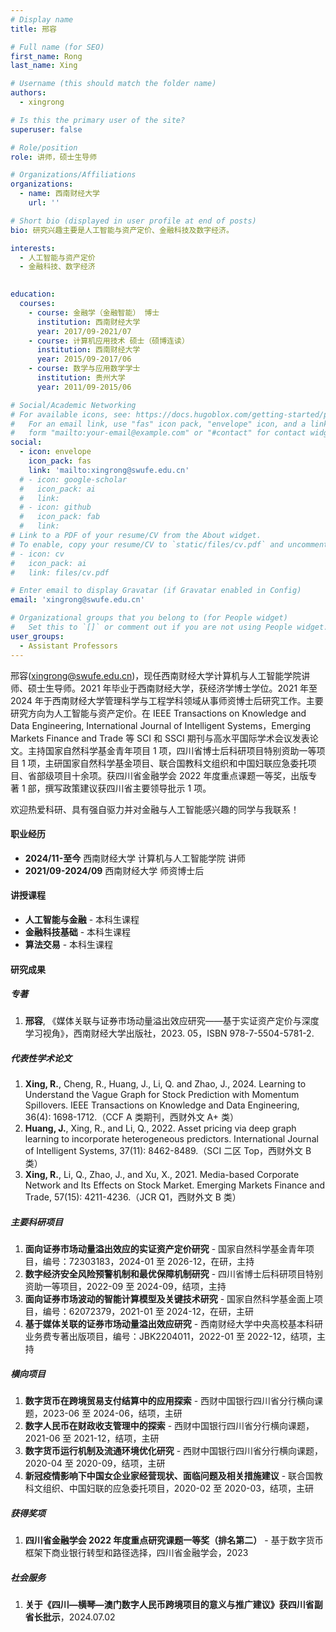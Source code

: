 ```yaml
---
# Display name
title: 邢容

# Full name (for SEO)
first_name: Rong
last_name: Xing

# Username (this should match the folder name)
authors:
  - xingrong

# Is this the primary user of the site?
superuser: false

# Role/position
role: 讲师，硕士生导师

# Organizations/Affiliations
organizations:
  - name: 西南财经大学
    url: ''

# Short bio (displayed in user profile at end of posts)
bio: 研究兴趣主要是人工智能与资产定价、金融科技及数字经济。

interests:
  - 人工智能与资产定价
  - 金融科技、数字经济
  

education:
  courses:
    - course: 金融学（金融智能） 博士
      institution: 西南财经大学
      year: 2017/09-2021/07
    - course: 计算机应用技术 硕士（硕博连读）
      institution: 西南财经大学
      year: 2015/09-2017/06
    - course: 数学与应用数学学士
      institution: 贵州大学
      year: 2011/09-2015/06

# Social/Academic Networking
# For available icons, see: https://docs.hugoblox.com/getting-started/page-builder/#icons
#   For an email link, use "fas" icon pack, "envelope" icon, and a link in the
#   form "mailto:your-email@example.com" or "#contact" for contact widget.
social:
  - icon: envelope
    icon_pack: fas
    link: 'mailto:xingrong@swufe.edu.cn'
  # - icon: google-scholar
  #   icon_pack: ai
  #   link: 
  # - icon: github
  #   icon_pack: fab
  #   link: 
# Link to a PDF of your resume/CV from the About widget.
# To enable, copy your resume/CV to `static/files/cv.pdf` and uncomment the lines below.
# - icon: cv
#   icon_pack: ai
#   link: files/cv.pdf

# Enter email to display Gravatar (if Gravatar enabled in Config)
email: 'xingrong@swufe.edu.cn'

# Organizational groups that you belong to (for People widget)
#   Set this to `[]` or comment out if you are not using People widget.
user_groups:
  - Assistant Professors
---
```


邢容(xingrong@swufe.edu.cn)，现任西南财经大学计算机与人工智能学院讲师、硕士生导师。2021 年毕业于西南财经大学，获经济学博士学位。2021 年至 2024 年于西南财经大学管理科学与工程学科领域从事师资博士后研究工作。主要研究方向为人工智能与资产定价。在 IEEE Transactions on Knowledge and Data Engineering, International Journal of Intelligent Systems，Emerging Markets Finance and Trade 等 SCI 和 SSCI 期刊与高水平国际学术会议发表论文。主持国家自然科学基金青年项目 1  项，四川省博士后科研项目特别资助一等项目 1 项，主研国家自然科学基金项目、联合国教科文组织和中国妇联应急委托项目、省部级项目十余项。获四川省金融学会 2022 年度重点课题一等奖，出版专著 1 部，撰写政策建议获四川省主要领导批示 1 项。

欢迎热爱科研、具有强自驱力并对金融与人工智能感兴趣的同学与我联系！  

#### 职业经历
- **2024/11-至今** 西南财经大学 计算机与人工智能学院 讲师
- **2021/09-2024/09** 西南财经大学 师资博士后

#### 讲授课程
- **人工智能与金融**  - 本科生课程
- **金融科技基础**  - 本科生课程
- **算法交易**  - 本科生课程

#### 研究成果

##### 专著

1. **邢容**, 《媒体关联与证券市场动量溢出效应研究——基于实证资产定价与深度学习视角》，西南财经大学出版社，2023. 05，ISBN 978-7-5504-5781-2.

##### 代表性学术论文

1. **Xing, R.**, Cheng, R., Huang, J., Li, Q. and Zhao, J., 2024. Learning to Understand the Vague Graph for Stock Prediction with Momentum Spillovers. IEEE Transactions on Knowledge and Data Engineering, 36(4): 1698-1712.（CCF A 类期刊，西财外文 A+ 类）
2. **Huang, J.**, Xing, R., and Li, Q., 2022. Asset pricing via deep graph learning to incorporate heterogeneous predictors. International Journal of Intelligent Systems, 37(11): 8462-8489.（SCI 二区 Top，西财外文 B 类）
3. **Xing, R.**, Li, Q., Zhao, J., and Xu, X., 2021. Media-based Corporate Network and Its Effects on Stock Market. Emerging Markets Finance and Trade, 57(15): 4211-4236.（JCR Q1，西财外文 B 类）

##### 主要科研项目

1. **面向证券市场动量溢出效应的实证资产定价研究** - 国家自然科学基金青年项目，编号：72303183，2024-01 至 2026-12，在研，主持
2. **数字经济安全风险预警机制和最优保障机制研究** - 四川省博士后科研项目特别资助一等项目，2022-09 至 2024-09，结项，主持
3. **面向证券市场波动的智能计算模型及关键技术研究** - 国家自然科学基金面上项目，编号：62072379，2021-01 至 2024-12，在研，主研
4. **基于媒体关联的证券市场动量溢出效应研究** - 西南财经大学中央高校基本科研业务费专著出版项目，编号：JBK2204011，2022-01 至 2022-12，结项，主持

##### 横向项目

1. **数字货币在跨境贸易支付结算中的应用探索** - 西财中国银行四川省分行横向课题，2023-06 至 2024-06，结项，主研
2. **数字人民币在财政收支管理中的探索** - 西财中国银行四川省分行横向课题，2021-06 至 2021-12，结项，主研
3. **数字货币运行机制及流通环境优化研究** - 西财中国银行四川省分行横向课题，2020-04 至 2020-09，结项，主研
4. **新冠疫情影响下中国女企业家经营现状、面临问题及相关措施建议** - 联合国教科文组织、中国妇联的应急委托项目，2020-02 至 2020-03，结项，主研

##### 获得奖项

1. **四川省金融学会 2022 年度重点研究课题一等奖（排名第二）** - 基于数字货币框架下商业银行转型和路径选择，四川省金融学会，2023

##### 社会服务

1. **关于《四川—横琴—澳门数字人民币跨境项目的意义与推广建议》获四川省副省长批示**，2024.07.02